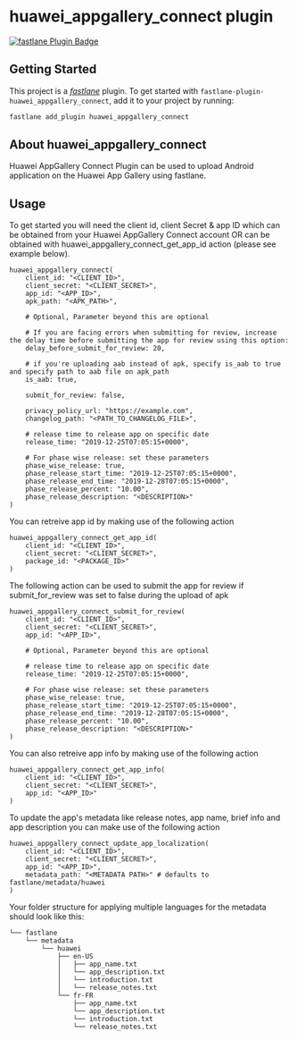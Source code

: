 # huawei_appgallery_connect plugin

[![fastlane Plugin Badge](https://rawcdn.githack.com/fastlane/fastlane/master/fastlane/assets/plugin-badge.svg)](https://rubygems.org/gems/fastlane-plugin-huawei_appgallery_connect)

## Getting Started

This project is a [_fastlane_](https://github.com/fastlane/fastlane) plugin. To get started with `fastlane-plugin-huawei_appgallery_connect`, add it to your project by running:

```bash
fastlane add_plugin huawei_appgallery_connect
```

## About huawei_appgallery_connect

Huawei AppGallery Connect Plugin can be used to upload Android application on the Huawei App Gallery using fastlane.

## Usage

To get started you will need the client id, client Secret & app ID which can be obtained from your Huawei AppGallery Connect account OR can be obtained with huawei_appgallery_connect_get_app_id action (please see example below).

```
huawei_appgallery_connect(
    client_id: "<CLIENT_ID>",
    client_secret: "<CLIENT_SECRET>",
    app_id: "<APP_ID>",
    apk_path: "<APK_PATH>",
    
    # Optional, Parameter beyond this are optional
    
    # If you are facing errors when submitting for review, increase the delay time before submitting the app for review using this option:
    delay_before_submit_for_review: 20,

    # if you're uploading aab instead of apk, specify is_aab to true and specify path to aab file on apk_path
    is_aab: true, 
    
    submit_for_review: false,

    privacy_policy_url: "https://example.com",
    changelog_path: "<PATH_TO_CHANGELOG_FILE>",

    # release time to release app on specific date
    release_time: "2019-12-25T07:05:15+0000",

    # For phase wise release: set these parameters
    phase_wise_release: true,
    phase_release_start_time: "2019-12-25T07:05:15+0000",
    phase_release_end_time: "2019-12-28T07:05:15+0000",
    phase_release_percent: "10.00",
    phase_release_description: "<DESCRIPTION>"
)
```

You can retreive app id by making use of the following action

```
huawei_appgallery_connect_get_app_id(
    client_id: "<CLIENT_ID>",
    client_secret: "<CLIENT_SECRET>",
    package_id: "<PACKAGE_ID>"
)
```

The following action can be used to submit the app for review if submit_for_review was set to false during the upload of apk

```
huawei_appgallery_connect_submit_for_review(
    client_id: "<CLIENT_ID>",
    client_secret: "<CLIENT_SECRET>",
    app_id: "<APP_ID>",

    # Optional, Parameter beyond this are optional

    # release time to release app on specific date
    release_time: "2019-12-25T07:05:15+0000",

    # For phase wise release: set these parameters
    phase_wise_release: true,
    phase_release_start_time: "2019-12-25T07:05:15+0000",
    phase_release_end_time: "2019-12-28T07:05:15+0000",
    phase_release_percent: "10.00",
    phase_release_description: "<DESCRIPTION>"
)
```
You can also retreive app info by making use of the following action

```
huawei_appgallery_connect_get_app_info(
    client_id: "<CLIENT_ID>",
    client_secret: "<CLIENT_SECRET>",
    app_id: "<APP_ID>"
)
```

To update the app's metadata like release notes, app name, brief info and app description you can make use of the following action

```
huawei_appgallery_connect_update_app_localization(
    client_id: "<CLIENT_ID>",
    client_secret: "<CLIENT_SECRET>",
    app_id: "<APP_ID>",
    metadata_path: "<METADATA PATH>" # defaults to fastlane/metadata/huawei
)
```

Your folder structure for applying multiple languages for the metadata should look like this:

```
└── fastlane
    └── metadata
        └── huawei
            ├── en-US
            │   ├── app_name.txt
            │   └── app_description.txt
            │   └── introduction.txt
            │   └── release_notes.txt
            └── fr-FR
                ├── app_name.txt
                └── app_description.txt
                └── introduction.txt
                └── release_notes.txt
```

